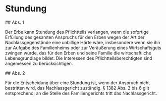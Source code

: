 # Stundung



\#\# Abs. 1

 Der Erbe kann Stundung des Pflichtteils verlangen, wenn die sofortige Erfüllung des gesamten Anspruchs für den Erben wegen der Art der Nachlassgegenstände eine unbillige Härte wäre, insbesondere wenn sie ihn zur Aufgabe des Familienheims oder zur Veräußerung eines Wirtschaftsguts zwingen würde, das für den Erben und seine Familie die wirtschaftliche Lebensgrundlage bildet. Die Interessen des Pflichtteilsberechtigten sind angemessen zu berücksichtigen.

\#\# Abs. 2

 Für die Entscheidung über eine Stundung ist, wenn der Anspruch nicht bestritten wird, das Nachlassgericht zuständig. § 1382 Abs. 2 bis 6 gilt entsprechend; an die Stelle des Familiengerichts tritt das Nachlassgericht. 


